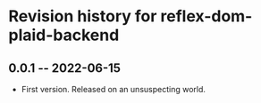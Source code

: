 # Revision history for reflex-dom-plaid-backend

## 0.0.1 -- 2022-06-15

* First version. Released on an unsuspecting world.
